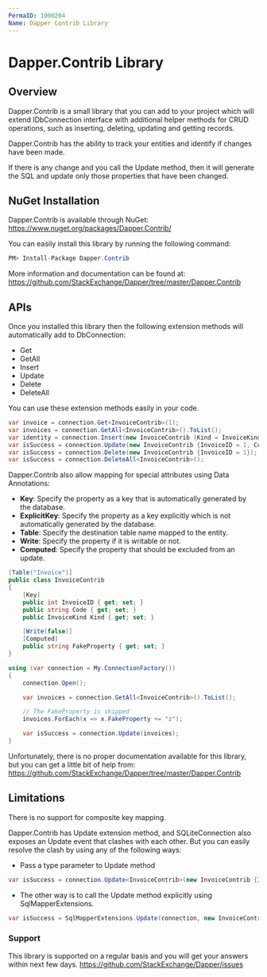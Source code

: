 ```yaml
---
PermaID: 1000204
Name: Dapper Contrib Library
---
```


# Dapper.Contrib Library

## Overview
Dapper.Contrib is a small library that you can add to your project which will extend IDbConnection interface with additional helper methods for CRUD operations, such as inserting, deleting, updating and getting records.

Dapper.Contrib has the ability to track your entities and identify if changes have been made.

If there is any change and you call the Update method, then it will generate the SQL and update only those properties that have been changed.

## NuGet Installation
Dapper.Contrib is available through NuGet: <a href="https://www.nuget.org/packages/Dapper.Contrib/" target="_blank">https://www.nuget.org/packages/Dapper.Contrib/</a>

You can easily install this library by running the following command:
```csharp
PM> Install-Package Dapper.Contrib
```

More information and documentation can be found at: <a href="https://github.com/StackExchange/Dapper/tree/master/Dapper.Contrib">https://github.com/StackExchange/Dapper/tree/master/Dapper.Contrib</a>

## APIs
Once you installed this library then the following extension methods will automatically add to DbConnection:

- Get
- GetAll
- Insert
- Update
- Delete
- DeleteAll

You can use these extension methods easily in your code.

```csharp
var invoice = connection.Get<InvoiceContrib>(1);
var invoices = connection.GetAll<InvoiceContrib>().ToList();
var identity = connection.Insert(new InvoiceContrib {Kind = InvoiceKind.WebInvoice, Code = "Insert_Single_1"});
var isSuccess = connection.Update(new InvoiceContrib {InvoiceID = 1, Code = "Update_Single_1"});
var isSuccess = connection.Delete(new InvoiceContrib {InvoiceID = 1});
var isSuccess = connection.DeleteAll<InvoiceContrib>();
```

Dapper.Contrib also allow mapping for special attributes using Data Annotations:

- **Key**: Specify the property as a key that is automatically generated by the database.
- **ExplicitKey**: Specify the property as a key explicitly which is not automatically generated by the database.
- **Table**: Specify the destination table name mapped to the entity.
- **Write**: Specify the property if it is writable or not.
- **Computed**: Specify the property that should be excluded from an update.

```csharp
[Table("Invoice")]
public class InvoiceContrib
{
	[Key]
	public int InvoiceID { get; set; }
	public string Code { get; set; }
	public InvoiceKind Kind { get; set; }

	[Write(false)]
	[Computed]
	public string FakeProperty { get; set; }
}

using (var connection = My.ConnectionFactory())
{
	connection.Open();

	var invoices = connection.GetAll<InvoiceContrib>().ToList();

	// The FakeProperty is skipped
	invoices.ForEach(x => x.FakeProperty += "z");

	var isSuccess = connection.Update(invoices);
}
```

Unfortunately, there is no proper documentation available for this library, but you can get a little bit of help from: <a href="https://github.com/StackExchange/Dapper/tree/master/Dapper.Contrib" target="_blank">https://github.com/StackExchange/Dapper/tree/master/Dapper.Contrib</a>

## Limitations
There is no support for composite key mapping.

Dapper.Contrib has Update extension method, and SQLiteConnection also exposes an Update event that clashes with each other. But you can easily resolve the clash by using any of the following ways:
- Pass a type parameter to Update method

```csharp
var isSuccess = connection.Update<InvoiceContrib>(new InvoiceContrib {InvoiceID = 1, Code = "Update_Single_1"});
```

- The other way is to call the Update method explicitly using SqlMapperExtensions.

```csharp
var isSuccess = SqlMapperExtensions.Update(connection, new InvoiceContrib {InvoiceID = 1, Code = "Update_Single_2"});
```

### Support
This library is supported on a regular basis and you will get your answers within next few days. <a href="https://github.com/StackExchange/Dapper/issues">https://github.com/StackExchange/Dapper/issues</a>
